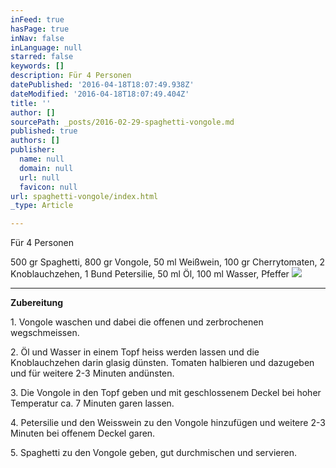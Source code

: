 ```yaml
---
inFeed: true
hasPage: true
inNav: false
inLanguage: null
starred: false
keywords: []
description: Für 4 Personen
datePublished: '2016-04-18T18:07:49.938Z'
dateModified: '2016-04-18T18:07:49.404Z'
title: ''
author: []
sourcePath: _posts/2016-02-29-spaghetti-vongole.md
published: true
authors: []
publisher:
  name: null
  domain: null
  url: null
  favicon: null
url: spaghetti-vongole/index.html
_type: Article

---
```

Für 4 Personen

500 gr Spaghetti, 800 gr Vongole, 50 ml Weißwein, 100 gr Cherrytomaten, 2 Knoblauchzehen, 1 Bund Petersilie, 50 ml Öl, 100 ml Wasser, Pfeffer
![](https://the-grid-user-content.s3-us-west-2.amazonaws.com/f1e25069-5e87-491b-805e-c111208e3b23.jpg)

****

**Zubereitung**

1\. Vongole waschen und dabei die offenen und zerbrochenen wegschmeissen.

2\. Öl und Wasser in einem Topf heiss werden lassen und die Knoblauchzehen darin glasig dünsten. Tomaten halbieren und dazugeben und für weitere 2-3 Minuten andünsten.

3\. Die Vongole in den Topf geben und mit geschlossenem Deckel bei hoher Temperatur ca. 7 Minuten garen lassen.

4\. Petersilie und den Weisswein zu den Vongole hinzufügen und weitere 2-3 Minuten bei offenem Deckel garen.

5\. Spaghetti zu den Vongole geben, gut durchmischen und servieren.